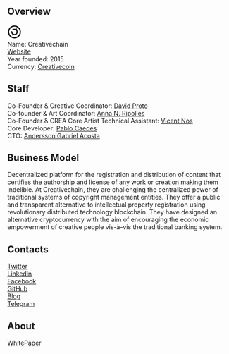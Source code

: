 ## Overview
![logo](../projects/logo/creativechain.png)  
Name: Creativechain  
[Website](https://www.creativechain.org/project/)  
Year founded: 2015  
Currency: [Creativecoin](https://coinmarketcap.com/currencies/creativecoin/)  
## Staff
Co-Founder & Creative Coordinator: [David Proto](../people/david_proto.md)  
Co-founder & Art Coordinator: [Anna N. Ripollés](../people/anna_n_ripollés.md)  
Co-Founder & CREA Core Artist Technical Assistant: [Vicent Nos](../people/vicent_nos.md)  
Core Developer: [Pablo Caedes](../people/pablo_caedes.md)  
CTO: [Andersson Gabriel Acosta](../people/andersson_gabriel_acosta.md)
## Business Model
Decentralized platform for the registration and distribution of content that certifies the authorship and license of any work or creation making them indelible. At Creativechain, they are challenging the centralized power of traditional systems of copyright management entities. They offer a public and transparent alternative to intellectual property registration using revolutionary distributed technology blockchain. They have designed an alternative cryptocurrency with the aim of encouraging the economic empowerment of creative people vis-à-vis the traditional banking system.
## Contacts  
[Twitter](https://twitter.com/Creative_Chain)  
[Linkedin](https://www.linkedin.com/company/10965596/)  
[Facebook](https://www.facebook.com/Thecreativechain/)    
[GitHub](https://github.com/creativechain)  
[Blog](https://medium.com/@Creative_Chain)  
[Telegram](https://t.me/creativechain)
## About  
[WhitePaper](https://creativechain.org/wp-content/uploads/2017/03/Whitepaper-Creativechain-1.2.pdf)  
